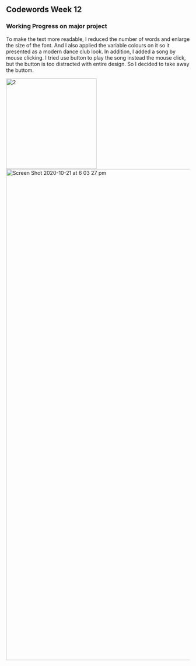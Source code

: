 ## Codewords Week 12

### Working Progress on major project

To make the text more readable, I reduced the number of words and enlarge the size of the font. And I also applied the variable colours on it so it presented as a modern dance club look. In addition, I added a song by mouse clicking. I tried use button to play the song instead the mouse click, but the button is too distracted with entire design. So I decided to take away the buttom.

<img width="248" alt="2" src="https://user-images.githubusercontent.com/68985217/96684831-f4b73880-13c7-11eb-86b7-218baf11b94a.png">

<img width="1344" alt="Screen Shot 2020-10-21 at 6 03 27 pm" src="https://user-images.githubusercontent.com/68985217/96684807-ec5efd80-13c7-11eb-92e8-55ed03984019.png">

